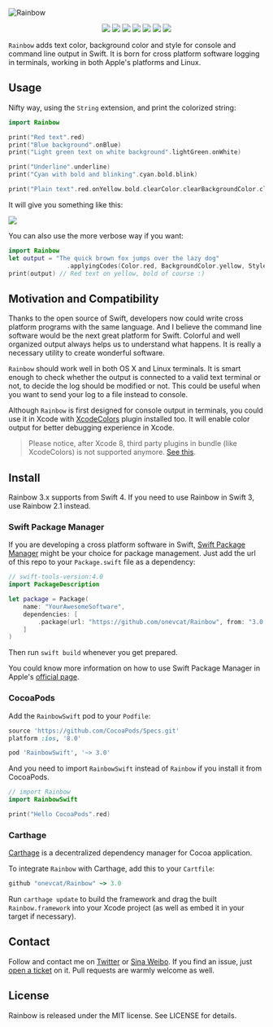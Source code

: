 ![Rainbow](https://raw.githubusercontent.com/onevcat/Rainbow/assets/rainbow.png)

<p align="center">
<a href="https://travis-ci.org/onevcat/Rainbow"><img src="https://img.shields.io/travis/onevcat/Rainbow/master.svg"></a>
<a href="https://codecov.io/github/onevcat/Rainbow?branch=master"><img src="https://img.shields.io/codecov/c/github/onevcat/Rainbow.svg"></a>
<a href="https://swift.org/package-manager/"><img src="https://img.shields.io/badge/SPM-ready-orange.svg"></a>
<a href="http://cocoadocs.org/docsets/RainbowSwift"><img src="https://img.shields.io/cocoapods/v/RainbowSwift.svg?style=flat"></a>
<a href="https://github.com/Carthage/Carthage/"><img src="https://img.shields.io/badge/Carthage-compatible-4BC51D.svg?style=flat"></a>
<a href="http://cocoadocs.org/docsets/RainbowSwift"><img src="https://img.shields.io/badge/platform-ios%7Cosx%7Cwatchos%7Ctvos%7Clinux-lightgrey.svg"></a>
<a href="https://raw.githubusercontent.com/onevcat/Rainbow/master/LICENSE"><img src="https://img.shields.io/cocoapods/l/RainbowSwift.svg?style=flat"></a>
</p>

`Rainbow` adds text color, background color and style for console and command 
line output in Swift. It is born for cross platform software logging 
in terminals, working in both Apple's platforms and Linux.

## Usage

Nifty way, using the `String` extension, and print the colorized string:

```swift
import Rainbow

print("Red text".red)
print("Blue background".onBlue)
print("Light green text on white background".lightGreen.onWhite)

print("Underline".underline)
print("Cyan with bold and blinking".cyan.bold.blink)

print("Plain text".red.onYellow.bold.clearColor.clearBackgroundColor.clearStyles)
```

It will give you something like this:

![](http://i.imgur.com/BUSJxPv.png)

You can also use the more verbose way if you want:

```swift
import Rainbow
let output = "The quick brown fox jumps over the lazy dog"
                .applyingCodes(Color.red, BackgroundColor.yellow, Style.bold)
print(output) // Red text on yellow, bold of course :)
```

## Motivation and Compatibility

Thanks to the open source of Swift, developers now could write cross platform 
programs with the same language. And I believe the command line software would be 
the next great platform for Swift. Colorful and well organized output always 
helps us to understand what happens. It is really a necessary utility to create 
wonderful software. 

`Rainbow` should work well in both OS X and Linux terminals. It is smart enough 
to check whether the output is connected to a valid text terminal or not, to 
decide the log should be modified or not. This could be useful when you want to
 send your log to a file instead to console.

Although `Rainbow` is first designed for console output in terminals, you could 
use it in Xcode with [XcodeColors](https://github.com/robbiehanson/XcodeColors) 
plugin installed too. It will enable color output for better debugging 
experience in Xcode.

> Please notice, after Xcode 8, third party plugins in bundle (like XcodeColors) is not 
supported anymore. [See this](https://github.com/alcatraz/Alcatraz/issues/475).

## Install

Rainbow 3.x supports from Swift 4. If you need to use Rainbow in Swift 3, use Rainbow 2.1 instead.

### Swift Package Manager

If you are developing a cross platform software in Swift, 
[Swift Package Manager](https://github.com/apple/swift-package-manager) might 
be your choice for package management. Just add the url of this repo to your 
`Package.swift` file as a dependency:

```swift
// swift-tools-version:4.0
import PackageDescription

let package = Package(
    name: "YourAwesomeSoftware",
    dependencies: [
        .package(url: "https://github.com/onevcat/Rainbow", from: "3.0.0")
    ]
)
```

Then run `swift build` whenever you get prepared.

You could know more information on how to use Swift Package Manager
 in Apple's [official page](https://swift.org/package-manager/).

### CocoaPods

Add the `RainbowSwift` pod to your `Podfile`:

```ruby
source 'https://github.com/CocoaPods/Specs.git'
platform :ios, '8.0'

pod 'RainbowSwift', '~> 3.0'
```

And you need to import `RainbowSwift` instead of `Rainbow` if you install it from CocoaPods.

```swift
// import Rainbow
import RainbowSwift

print("Hello CocoaPods".red)
```

### Carthage

[Carthage](https://github.com/Carthage/Carthage) is a decentralized dependency 
manager for Cocoa application.

To integrate `Rainbow` with Carthage, add this to your `Cartfile`:

```ruby
github "onevcat/Rainbow" ~> 3.0
```

Run `carthage update` to build the framework and drag the built 
`Rainbow.framework` into your Xcode project (as well as embed it in your target 
    if necessary).

## Contact

Follow and contact me on [Twitter](http://twitter.com/onevcat) or 
[Sina Weibo](http://weibo.com/onevcat). If you find an issue, 
just [open a ticket](https://github.com/onevcat/Rainbow/issues/new) on it. Pull 
requests are warmly welcome as well.

## License

Rainbow is released under the MIT license. See LICENSE for details.
